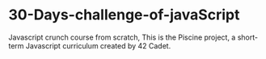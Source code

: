 # 30-Days-challenge-of-javaScript
 Javascript crunch course from scratch, This is the Piscine project, a short-term Javascript curriculum created by 42 Cadet.
